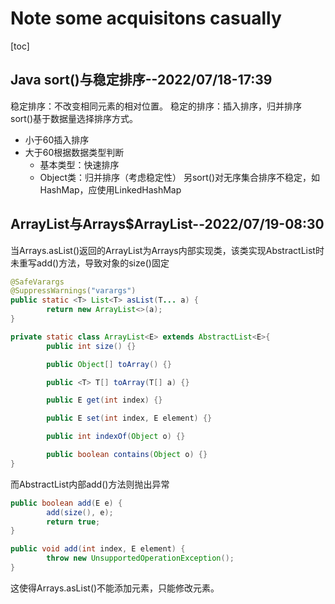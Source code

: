 # Note some acquisitons casually
[toc]
## Java sort()与稳定排序--2022/07/18-17:39
稳定排序：不改变相同元素的相对位置。
稳定的排序：插入排序，归并排序
sort()基于数据量选择排序方式。
- 小于60插入排序 
- 大于60根据数据类型判断
    - 基本类型：快速排序
    - Object类：归并排序（考虑稳定性）
另sort()对无序集合排序不稳定，如HashMap，应使用LinkedHashMap

## ArrayList与Arrays$ArrayList--2022/07/19-08:30
当Arrays.asList()返回的ArrayList为Arrays内部实现类，该类实现AbstractList时未重写add()方法，导致对象的size()固定
```java
@SafeVarargs
@SuppressWarnings("varargs")
public static <T> List<T> asList(T... a) {
        return new ArrayList<>(a);
}

private static class ArrayList<E> extends AbstractList<E>{
        public int size() {}

        public Object[] toArray() {}

        public <T> T[] toArray(T[] a) {}

        public E get(int index) {}

        public E set(int index, E element) {}

        public int indexOf(Object o) {}

        public boolean contains(Object o) {}
}
```
而AbstractList<E>内部add()方法则抛出异常
```java
public boolean add(E e) {
        add(size(), e);
        return true;
}

public void add(int index, E element) {
        throw new UnsupportedOperationException();
}
```
这使得Arrays.asList()不能添加元素，只能修改元素。
